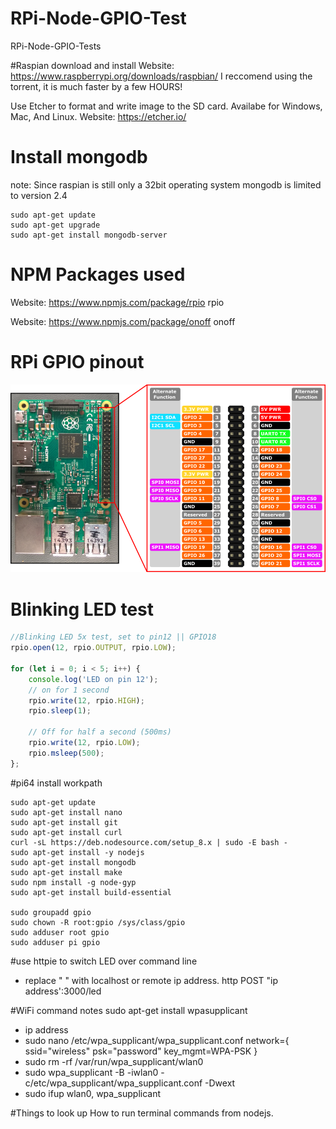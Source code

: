 # RPi-Node-GPIO-Test
RPi-Node-GPIO-Tests

#Raspian download and install
Website:
https://www.raspberrypi.org/downloads/raspbian/
I reccomend using the torrent, it is much faster by a few HOURS!

Use Etcher to format and write image to the SD card.
Availabe for Windows, Mac, And Linux.
Website:
https://etcher.io/

# Install mongodb
note: Since raspian is still only a 32bit operating system mongodb is limited to version 2.4
```
sudo apt-get update
sudo apt-get upgrade
sudo apt-get install mongodb-server
```

# NPM Packages used
Website:
https://www.npmjs.com/package/rpio
rpio

Website:
https://www.npmjs.com/package/onoff
onoff

# RPi GPIO pinout
![alt text](./rp2_pinout.png)

# Blinking LED test
```javascript
//Blinking LED 5x test, set to pin12 || GPIO18
rpio.open(12, rpio.OUTPUT, rpio.LOW);

for (let i = 0; i < 5; i++) {
    console.log('LED on pin 12');
    // on for 1 second
    rpio.write(12, rpio.HIGH);
    rpio.sleep(1);

    // Off for half a second (500ms)
    rpio.write(12, rpio.LOW);
    rpio.msleep(500);
};
```

#pi64 install workpath
```
sudo apt-get update
sudo apt-get install nano
sudo apt-get install git
sudo apt-get install curl
curl -sL https://deb.nodesource.com/setup_8.x | sudo -E bash -
sudo apt-get install -y nodejs
sudo apt-get install mongodb
sudo apt-get install make
sudo npm install -g node-gyp
sudo apt-get install build-essential

sudo groupadd gpio
sudo chown -R root:gpio /sys/class/gpio
sudo adduser root gpio
sudo adduser pi gpio
```

#use httpie to switch LED over command line
- replace " " with localhost or remote ip address.
http POST "ip address':3000/led

#WiFi command notes
sudo apt-get install wpasupplicant
- ip address
- sudo nano /etc/wpa_supplicant/wpa_supplicant.conf
network={
    ssid="wireless"
    psk="password"
    key_mgmt=WPA-PSK
}
- sudo rm -rf /var/run/wpa_supplicant/wlan0
- sudo wpa_supplicant -B -iwlan0 -c/etc/wpa_supplicant/wpa_supplicant.conf -Dwext
- sudo ifup wlan0, wpa_supplicant

#Things to look up
How to run terminal commands from nodejs.